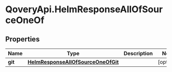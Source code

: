 # QoveryApi.HelmResponseAllOfSourceOneOf

## Properties

Name | Type | Description | Notes
------------ | ------------- | ------------- | -------------
**git** | [**HelmResponseAllOfSourceOneOfGit**](HelmResponseAllOfSourceOneOfGit.md) |  | [optional] 


